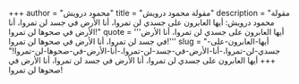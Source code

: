 +++
author = "محمود درويش"
title = "مقولة محمود درويش"
description = "مقولة محمود درويش: أيها العابرون على جسدي لن تمروا، أنا الأرض في جسد لن تمروا، أنا الأرض في صحوها لن تمروا!"
quote = '''أيها العابرون على جسدي لن تمروا، أنا الأرض في جسد لن تمروا، أنا الأرض في صحوها لن تمروا!'''
slug = "أيها-العابرون-على-جسدي-لن-تمروا،-أنا-الأرض-في-جسد-لن-تمروا،-أنا-الأرض-في-صحوها-لن-تمروا!"
+++
أيها العابرون على جسدي لن تمروا، أنا الأرض في جسد لن تمروا، أنا الأرض في صحوها لن تمروا!
